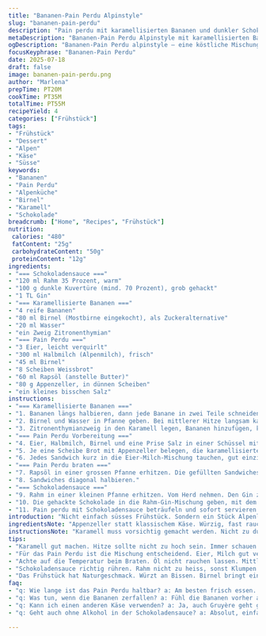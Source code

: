 ```yaml
---
title: "Bananen-Pain Perdu Alpinstyle"
slug: "bananen-pain-perdu"
description: "Pain perdu mit karamellisierten Bananen und dunkler Schokoladensauce. Abgewandelt mit Halbvollmilch, Birnel als Zuckerersatz und Zitronenthymian für alpine Frische. Das Brot wird mit Appenzeller überzogen, gibt einen würzigen Alpen-Twist. Brät man das Ganze in Rapsöl statt Butter, wirkt es leichter und bleibt knusprig. Die karamellisierten Bananen werden mit Birnel statt Zucker gedämpft. Die dunkle Schokoladensauce wird mit Rahm verfeinert, vermischt mit einem Stich Gin für Berggeschmack. Fertig in knapp einer Stunde, vier Portionen."
metaDescription: "Bananen-Pain Perdu Alpinstyle mit karamellisierten Bananen, Appenzeller und dunkler Schokoladensauce aus der Schweizer Alpenküche."
ogDescription: "Bananen-Pain Perdu alpinstyle – eine köstliche Mischung aus süssen Bananen, würzigem Appenzeller und feiner Schokoladensauce mit Gin."
focusKeyphrase: "Bananen-Pain Perdu"
date: 2025-07-18
draft: false
image: bananen-pain-perdu.png
author: "Marlena"
prepTime: PT20M
cookTime: PT35M
totalTime: PT55M
recipeYield: 4
categories: ["Frühstück"]
tags:
- "Frühstück"
- "Dessert"
- "Alpen"
- "Käse"
- "Süsse"
keywords:
- "Bananen"
- "Pain Perdu"
- "Alpenküche"
- "Birnel"
- "Karamell"
- "Schokolade"
breadcrumb: ["Home", "Recipes", "Frühstück"]
nutrition: 
 calories: "480"
 fatContent: "25g"
 carbohydrateContent: "50g"
 proteinContent: "12g"
ingredients:
- "=== Schokoladensauce ==="
- "120 ml Rahm 35 Prozent, warm"
- "100 g dunkle Kuvertüre (mind. 70 Prozent), grob gehackt"
- "1 TL Gin"
- "=== Karamellisierte Bananen ==="
- "4 reife Bananen"
- "80 ml Birnel (Mostbirne eingekocht), als Zuckeralternative"
- "20 ml Wasser"
- "ein Zweig Zitronenthymian"
- "=== Pain Perdu ==="
- "3 Eier, leicht verquirlt"
- "300 ml Halbmilch (Alpenmilch), frisch"
- "45 ml Birnel"
- "8 Scheiben Weissbrot"
- "60 ml Rapsöl (anstelle Butter)"
- "80 g Appenzeller, in dünnen Scheiben"
- "ein kleines bisschen Salz"
instructions:
- "=== Karamellisierte Bananen ==="
- "1. Bananen längs halbieren, dann jede Banane in zwei Teile schneiden."
- "2. Birnel und Wasser in Pfanne geben. Bei mittlerer Hitze langsam karamellisieren lassen bis leicht bernsteinfarben."
- "3. Zitronenthymianzweig in den Karamell legen, Bananen hinzufügen, kurz wenden, bis sie gut umhüllt sind. Hitze ausstellen und Ziehen lassen."
- "=== Pain Perdu Vorbereitung ==="
- "4. Eier, Halbmilch, Birnel und eine Prise Salz in einer Schüssel mit einem Schneebesen verquirlen."
- "5. Je eine Scheibe Brot mit Appenzeller belegen, die karamellisierten Bananen darauf legen, mit zweiter Scheibe Brot decken."
- "6. Jedes Sandwich kurz in die Eier-Milch-Mischung tauchen, gut einziehen lassen, aber nicht zu lange, sonst wird das Brot weich."
- "=== Pain Perdu braten ==="
- "7. Rapsöl in einer grossen Pfanne erhitzen. Die gefüllten Sandwiches darin bei mittlerer Hitze von jeder Seite goldbraun braten, etwa 4–5 Minuten pro Seite."
- "8. Sandwiches diagonal halbieren."
- "=== Schokoladensauce ==="
- "9. Rahm in einer kleinen Pfanne erhitzen. Vom Herd nehmen. Den Gin zum warmen Rahm geben."
- "10. Die gehackte Schokolade in die Rahm-Gin-Mischung geben, mit dem Schneebesen mixen bis glatt."
- "11. Pain perdu mit Schokoladensauce beträufeln und sofort servieren."
introduction: "Nicht einfach süsses Frühstück. Sondern ein Stück Alpenleben. Bananen, die in Birnel karamellisieren, bringen Natur und Süße zusammen. Dazu das würzige Appenzeller statt einfachem Brotbelag – eine alpine Überraschung. Die Schokoladensauce wird nicht bloss warm gemacht, sondern mit Gin verfeinert. Ein Hauch von Berg und Wacholder. Rapsöl statt Butter – lockerer im Geschmack, knusprig beim Braten. So ein Pain perdu macht den Morgen zur Berghütte, bringt Alpenpanorama auf die Zunge. Schnell gemacht UND gemütlich. Frühstück mit Biss und Seele. Nicht zu süss, sondern rustikal mit feinem Nachklang. Vier Portionen für eine Runde Bergsteiger oder verrückte Frühstück-Freunde. So verschmilzt Schweizer Alpenküche mit französischer Leichtigkeit. Duftet schon beim Braten nach Zmittag in der Alphütte. Ein bisschen rustikal, ein bisschen edel, ein bisschen rebellisch. Das ist Alpenküche in der Stadt."
ingredientsNote: "Appenzeller statt klassischem Käse. Würzig, fast rauchig, typisch für die Alp. Macht den Pain perdu richtig kräftig im Geruch, feine kleine Schweizer Note drin. Birnel ist der eingekochte Most von Mostbirnen, süss, aber mit leicht säuerlichem Unterton – ersetzt den weissen Zucker fast komplett, gibt Geschmack mit Tiefe. Rapsöl nimmt man, weil Butter bei starker Hitze schnell dunkel wird – so bleibt der Pain perdu knusprig, aber nicht fettig. Halbmilch sorgt für leichte Cremigkeit ohne zu mächtig zu sein, wie Rahm. Zitronenthymian – ein Kraut, das deine Zunge wach macht und die Karamellbananen nicht zu süss macht. Schwarze Schokolade ist kräftig, der Gin spielt die Verbindung zur Bergwelt aus – Wacholder, Kräuter, dezent. Brot muss weiss sein, fluffig, nicht zu schwer, ideal ist Schweizer Weissbrot vom Bäcker oder ein leichter Zopf vom Vortag."
instructionsNote: "Karamell muss vorsichtig gemacht werden. Nicht zu dunkel, sonst wird bitter. Immer mittlere Hitze und ständig beobachten. Das Birnel hilft, weil es natürlicher Zucker ist, verbrennt langsamer. Bananen dürfen nur kurz in den Karamell, sonst zerfallen sie. Beim Eintauchen der Brotsandwiches kurz bleiben; saugt viel schneller als normales Toastbrot. Appenzeller gibt beim Erhitzen Aroma ab, aber nicht zu lange, sonst wird der Käse zu zäh. Rapsöl erhitzen, nicht rauchen lassen. Schokolade zuerst klein hacken, dann Rahm langsam dazu – nie zu heiss, sonst wird die Sauce klumpig. Gin kurz vor Ende einrühren, ansonsten verdampft der Alkohol. Nach dem Braten Sandwiches sofort schneiden, sonst wird Käse wieder zu hart. Alles zusammen servieren, die Sauce warm und dickflüssig. Frühstücken wie nach einer Nacht in der Berghütte, der Magen freut sich."
tips:
- "Karamell gut machen. Hitze sollte nicht zu hoch sein. Immer schauen. Birnel macht weniger bitter. Temperatur wichtig, gleichmässig rühren. Bananen nicht zu lange lassen, sonst werden sie zerbrechlich. Karamell sollte golden sein. Ein oder zwei Minuten sind genug. Geschmack beachten, der Zerfall macht viel aus."
- "Für das Pain Perdu ist die Mischung entscheidend. Eier, Milch gut verrühren. Das Brot sollte frisch sein, nicht schwer. Zopf vom Vortag geht auch. Schnell in die Mischung tauchen. Zu lange einweichen macht matschig. Käsescheiben schön verteilen für guten Geschmack. Rapsöl gibt eine leichtere Textur."
- "Achte auf die Temperatur beim Braten. Öl nicht rauchen lassen. Mittlere Hitze, damit das Brot schön goldbraun wird. Appenzeller gibt guten Geschmack ab. Zu lange kann zäh werden. Sandwiches müssen zeitnah geschnitten werden. Das bewahrt die Textur. Sofort servieren, warm schmeckt besser."
- "Schokoladensauce richtig rühren. Rahm nicht zu heiss, sonst Klumpen. Schokolade klein hacken, Mischung sollte schön cremig werden. Gin kurz davor hinzugeben. Alkohol verschwindet, wenn zu lange drin. Am besten warm servieren, gleichgültig, wie macht es frisch."
- "Das Frühstück hat Naturgeschmack. Würzt an Bissen. Birnel bringt einen schönen, tieferen Geschmack. Karamellbananen zeigen süssen Kontrast. Zitronenthymian sorgt für Frische. Ideal für alpine Atmosphäre. Ein Stück Berghütte gerät in die Stadt. Perfekt zum Teilen oder für Gäste."
faq:
- "q: Wie lange ist das Pain Perdu haltbar? a: Am besten frisch essen. Kann aber zwei Tage im Kühlschrank bleiben. Wieder aufwärmen in der Pfanne. In der Mikro geht, aber wird matschig. Im Kühlschrank bleibt der Geschmack."
- "q: Was tun, wenn die Bananen zerfallen? a: Fühl die Bananen vorher an. Gut, wenn sie fest sind. Kurz in Karamell – nicht zu lang. Halbe Bananen sind besser. Wenn zerfallen, einfach gleich auf das Brot geben, weniger schön, aber nicht schlechter."
- "q: Kann ich einen anderen Käse verwenden? a: Ja, auch Gruyère geht gut. Aber Appenzeller hat speziellen Geschmack. Vorher aber Geschmack prüfen, vielleicht würzig. Ziegenkäse auch möglich, nicht zu stark. Einfach ausprobieren."
- "q: Geht auch ohne Alkohol in der Schokoladensauce? a: Absolut, einfach Gin weglassen. Stattdessen etwas Vanille hinzufügen. Oder einen guten Esslöffel Espresso kann den Schokoladengeschmack vertiefen. Mehr Flüssigkeit mit Rahm anpassen."

---
```

